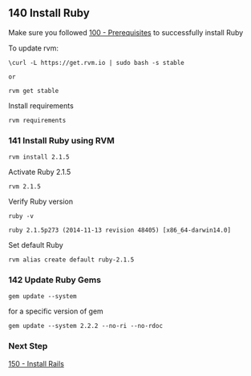 ## 140 Install Ruby

Make sure you followed [100 - Prerequisites](https://github.com/remomueller/documentation/tree/master/macosx/100-prerequisites.md) to successfully install Ruby

To update rvm:

```
\curl -L https://get.rvm.io | sudo bash -s stable

or

rvm get stable
```

Install requirements

```
rvm requirements
```

### 141 Install Ruby using RVM

```
rvm install 2.1.5
```

Activate Ruby 2.1.5

```
rvm 2.1.5
```

Verify Ruby version

```
ruby -v
```

```console
ruby 2.1.5p273 (2014-11-13 revision 48405) [x86_64-darwin14.0]
```

Set default Ruby

```
rvm alias create default ruby-2.1.5
```

### 142 Update Ruby Gems

```
gem update --system
```

for a specific version of gem

```
gem update --system 2.2.2 --no-ri --no-rdoc
```

### Next Step

[150 - Install Rails](https://github.com/remomueller/documentation/tree/master/macosx/150-rails.md)
